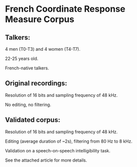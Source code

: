 # French Coordinate Response Measure Corpus
Talkers:
--------
4 men (T0-T3) and 4 women (T4-T7).

22-25 years old.

French-native talkers.

Original recordings:
--------------------
Resolution of 16 bits and sampling frequency of 48 kHz.

No editing, no filtering.

Validated corpus:
-----------------
Resolution of 16 bits and sampling frequency of 48 kHz.

Editing (average duration of ~2s), filtering from 80 Hz to 8 kHz.

Validation on a speech-on-speech intelligibility task.


See the attached article for more details.
